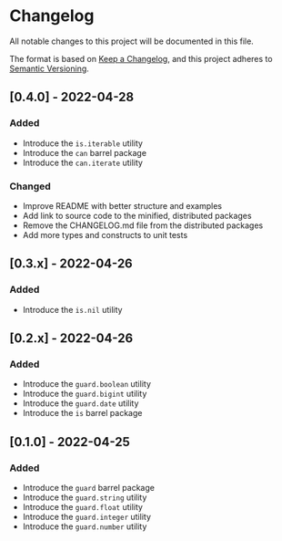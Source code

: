 # Changelog

All notable changes to this project will be documented in this file.

The format is based on [Keep a Changelog](https://keepachangelog.com/en/1.0.0/), and this project adheres to [Semantic Versioning](https://semver.org/spec/v2.0.0.html).

## [0.4.0] - 2022-04-28

### Added

- Introduce the `is.iterable` utility
- Introduce the `can` barrel package
- Introduce the `can.iterate` utility

### Changed

- Improve README with better structure and examples
- Add link to source code to the minified, distributed packages
- Remove the CHANGELOG.md file from the distributed packages
- Add more types and constructs to unit tests

## [0.3.x] - 2022-04-26

### Added

- Introduce the `is.nil` utility

## [0.2.x] - 2022-04-26

### Added

- Introduce the `guard.boolean` utility
- Introduce the `guard.bigint` utility
- Introduce the `guard.date` utility
- Introduce the `is` barrel package

## [0.1.0] - 2022-04-25

### Added

- Introduce the `guard` barrel package
- Introduce the `guard.string` utility
- Introduce the `guard.float` utility
- Introduce the `guard.integer` utility
- Introduce the `guard.number` utility
